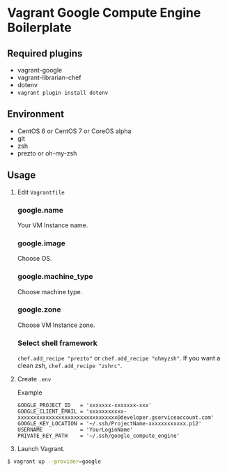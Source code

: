 Vagrant Google Compute Engine Boilerplate
=====

## Required plugins
- vagrant-google
- vagrant-librarian-chef
- dotenv
 - `vagrant plugin install dotenv`

## Environment
- CentOS 6 or CentOS 7 or CoreOS alpha
- git
- zsh
- prezto or oh-my-zsh

## Usage

1. Edit `Vagrantfile`

    ### google.name
    Your VM Instance name.

    ### google.image
    Choose OS.

    ### google.machine_type
    Choose machine type.

    ### google.zone
    Choose VM Instance zone.

    ### Select shell framework
    `chef.add_recipe "prezto"` or `chef.add_recipe "ohmyzsh"`.
    If you want a clean zsh, `chef.add_recipe "zshrc"`.

2. Create `.env`

    Example

    ```
    GOOGLE_PROJECT_ID   = 'xxxxxxx-xxxxxxx-xxx'
    GOOGLE_CLIENT_EMAIL = 'xxxxxxxxxxx-xxxxxxxxxxxxxxxxxxxxxxxxxxxxxxxx@developer.gserviceaccount.com'
    GOOGLE_KEY_LOCATION = '~/.ssh/ProjectName-xxxxxxxxxxxx.p12'
    USERNAME            = 'YourLoginName'
    PRIVATE_KEY_PATH    = '~/.ssh/google_compute_engine'
    ```

3. Launch Vagrant.

```bash
$ vagrant up --provider=google
```
